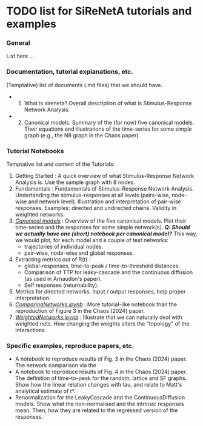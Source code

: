 # TODO list for SiReNetA tutorials and examples


### General

List here …

### Documentation, tutorial explanations, etc.

(Temptative) list of documents (.md files) that we should have.

- 1. What is sireneta? Overall description of what is Stimulus-Response Network Analysis.
- 2. Canonical models. Summary of the (for now) five canonical models. Their equations and illustrations of the time-series for some simple graph (e.g., the N8 graph in the Chaos paper).




### Tutorial Notebooks

Temptative list and content of the Tutorials:

1. Getting Started : A quick overview of what Stimulus-Response Network Analysis is. Use the sample graph with 8 nodes.
2. Fundamentals : Fundamentals of Stimulus-Response Network Analysis. Undertanding the stimulus-responses at all levels (pairs-wise, node-wise and network level). Illustration and interpretation of pair-wise responses. Examples: directed and undirected chains. Validity in weighted networks.
3. *[Canonical models](#)* : Overview of the five canonical models. Plot their time-series and the responses for some simple network(s). *__Q: Should we actually have one (short) notebook per canonical model?__* This way, we would plot, for each model and a couple of test networks: 
	- trajectories of individual nodes.
	- pair-wise, node-wise and global responses.
4. Extracting metrics out of R(t) : 
	- global-responses, time-to-peak / time-to-threshold distances.
	- Comparison of TTP for leaky-cascade and the continuous diffusion (as used in Arnaudon's paper).
	- Self responses (returnability).
5. Metrics for directed networks. Input / output responses, help proper interpretation.
5. *[ComparingNetworks.ipynb](#)* : More tutorial-like notebook than the reproduction of Figure 3 in the Chaos (2024) paper.
6. *[WeightedNetworks.ipynb](#)* : Illustrate that we can naturally deal with weighted nets. How changing the weights alters the "topology" of the interactions.




### Specific examples, reproduce papers, etc.

- A notebook to reproduce results of Fig. 3 in the Chaos (2024) paper. The network comparison via the 
- A notebook to reproduce results of Fig. 4 in the Chaos (2024) paper. The definition of time-to-peak for the random, lattice and SF graphs. Show how the linear relation changes with tau, and relate to Matt's analytical estimate of t*.
- Renormalization for the LeakyCascade and the ContinuousDiffusion models. Show what the non-normalised and the intrinsic responses mean. Then, how they are related to the regressed version of the responses.





#####
